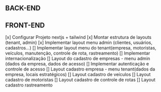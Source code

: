 ## BACK-END

## FRONT-END

[x] Configurar Projeto nextjs + tailwind
[x] Montar estrutura de layouts (tenant, admin)
[x] Implementar layout menu admin (clientes, usuários, cadastros...)
[] Implementar layout menu do tenant(empresa, motoristas, veículos, manutenção, controle de rota, rastreamento)
[] Implementar internacionalização
[] Layout do cadastro de empresas - menu admin (dados da empresa, dados de acesso)
[] Implementar autenticação e controle de acesso
[] Layout cadastro empresa - menu tenant(dados da empresa, locais estratégicos)
[] Layout cadastro de veículos
[] Layout cadastro de motoristas
[] Layout cadastro de controle de rotas
[] Layout cadastro rastreamento

